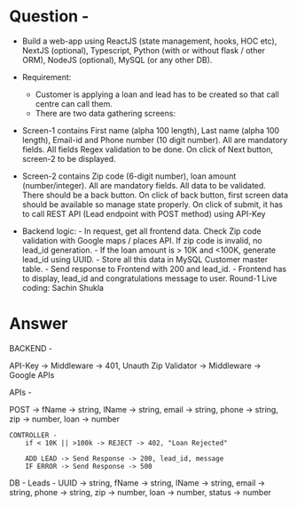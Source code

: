 # Question -

-   Build a web-app using ReactJS (state management, hooks, HOC etc), NextJS (optional), Typescript, Python (with or without flask / other ORM), NodeJS (optional), MySQL (or any other DB).
-   Requirement:
    -   Customer is applying a loan and lead has to be created so that call centre can call them.
    -   There are two data gathering screens:
-   Screen-1 contains First name (alpha 100 length), Last name (alpha 100 length), Email-id and Phone number (10 digit number). All are mandatory fields. All fields Regex validation to be done. On click of Next button, screen-2 to be displayed.
-   Screen-2 contains Zip code (6-digit number), loan amount (number/integer). All are mandatory fields. All data to be validated. There should be a back button. On click of back button, first screen data should be available so manage state properly. On click of submit, it has to call REST API (Lead endpoint with POST method) using API-Key

-   Backend logic: - In request, get all frontend data. Check Zip code validation with Google maps / places API. If zip code is invalid, no lead_id generation. - If the loan amount is > 10K and <100K, generate lead_id using UUID. - Store all this data in MySQL Customer master table. - Send response to Frontend with 200 and lead_id. - Frontend has to display, lead_id and congratulations message to user.
    Round-1 Live coding: Sachin Shukla

# Answer

BACKEND -

API-Key -> Middleware -> 401, Unauth
Zip Validator -> Middleware -> Google APIs

APIs -

POST ->
fName -> string,
lName -> string,
email -> string,
phone -> string,
zip -> number,
loan -> number

    CONTROLLER -
        if < 10K || >100k -> REJECT -> 402, "Loan Rejected"

        ADD LEAD -> Send Response -> 200, lead_id, message
        IF ERROR -> Send Response -> 500

DB -
Leads -
UUID -> string,
fName -> string,
lName -> string,
email -> string,
phone -> string,
zip -> number,
loan -> number,
status -> number
